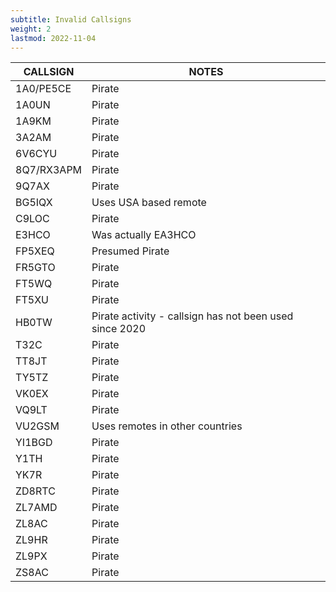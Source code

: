 ```yaml
---
subtitle: Invalid Callsigns
weight: 2
lastmod: 2022-11-04
---
```


| CALLSIGN   | NOTES                                                   |
|------------|---------------------------------------------------------|
| 1A0/PE5CE  | Pirate                                                  |
| 1A0UN      | Pirate                                                  |
| 1A9KM      | Pirate                                                  |
| 3A2AM      | Pirate                                                  |
| 6V6CYU     | Pirate                                                  |
| 8Q7/RX3APM | Pirate                                                  |
| 9Q7AX      | Pirate                                                  |
| BG5IQX     | Uses USA based remote                                   |
| C9LOC      | Pirate                                                  |
| E3HCO      | Was actually EA3HCO                                     |
| FP5XEQ     | Presumed Pirate                                         |
| FR5GTO     | Pirate                                                  |
| FT5WQ      | Pirate                                                  |
| FT5XU      | Pirate                                                  |
| HB0TW      | Pirate activity - callsign has not been used since 2020 |
| T32C       | Pirate                                                  |
| TT8JT      | Pirate                                                  |
| TY5TZ      | Pirate                                                  |
| VK0EX      | Pirate                                                  |
| VQ9LT      | Pirate                                                  |
| VU2GSM     | Uses remotes in other countries                         |
| YI1BGD     | Pirate                                                  |
| Y1TH       | Pirate                                                  |
| YK7R       | Pirate                                                  |
| ZD8RTC     | Pirate                                                  |
| ZL7AMD     | Pirate                                                  |
| ZL8AC      | Pirate                                                  |
| ZL9HR      | Pirate                                                  |
| ZL9PX      | Pirate                                                  |
| ZS8AC      | Pirate                                                  |

